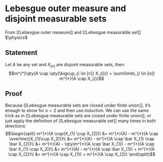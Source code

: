 # Lebesgue outer measure and disjoint measurable sets
From [[Lebesgue outer measure]] and [[Lebesgue measurable set]]
$\physics$
## Statement
Let $A$ be any set and $X_{[n]}$ are disjoint measurable sets, then: 
$$m^{*}\qty(A \cap \qty(\bigcup_{i \in [n]} X_{i})) = \sum\limits_{i \in [n]} m^{*}(A \cap X_{i})$$

## Proof
Because [[Lebesgue measurable sets are closed under finite union]], it’s enough to show for $n = 2$ and then use induction.
We can use the same trick as in [[Lebesgue measurable sets are closed under finite union]], or just apply the definition of [[Lebesgue measurable set]] many times in both directions:
$$\begin{split}
m^{*}(A \cap(X_{1} \cup X_{2}))
&= m^{*}(A) - m^{*}(A \cap \overline{(X_{1}\cup X_2)})\\
&= m^{*}(A) - m^{*}(A  \cap \bar X_{1} \cap \bar X_{2})\\
&= m^{*}(A) - \qty(m^{*}(A \cap \bar X_{1}) - m^{*}(A \cap \bar X_{1} \cap X_2))\\
&= m^{*}(A) - m^{*}(A \cap \bar X_{1}) + m^{*}(A \cap X_{2})\\
&= m^{*}(A \cap X_{1}) + m^{*}(A \cap X_{2}) 
\end{split}$$
